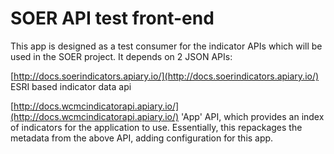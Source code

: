 # SOER API test front-end

This app is designed as a test consumer for the indicator APIs which will be used in the
SOER project. It depends on 2 JSON APIs:

[http://docs.soerindicators.apiary.io/](http://docs.soerindicators.apiary.io/)
ESRI based indicator data api

[http://docs.wcmcindicatorapi.apiary.io/](http://docs.wcmcindicatorapi.apiary.io/)
'App' API, which provides an index of indicators for the application to use. Essentially,
this repackages the metadata from the above API, adding configuration for this app.

